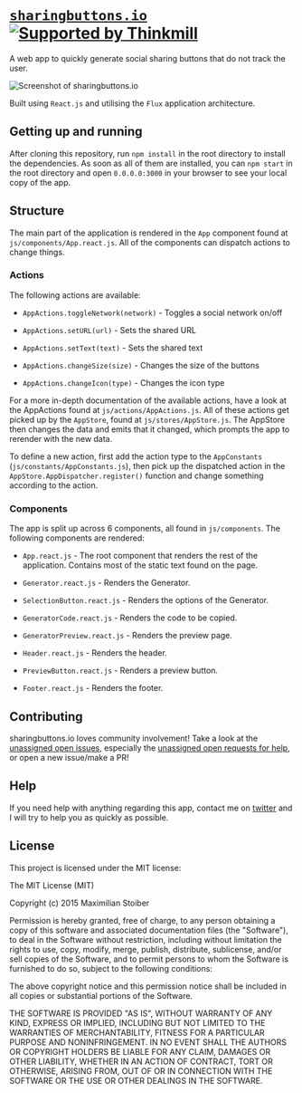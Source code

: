 # [`sharingbuttons.io`](http://sharingbuttons.io) <a href="http://thinkmill.com.au"><img alt="Supported by Thinkmill" src="https://thinkmill.github.io/badge/heart.svg" /></a>

A web app to quickly generate social sharing buttons that do not track the user.

![Screenshot of sharingbuttons.io](https://i.imgur.com/MszRa5f.jpg)

Built using `React.js` and utilising the `Flux` application architecture.

## Getting up and running

After cloning this repository, run `npm install` in the root directory to install the dependencies. As soon as all of them are installed, you can `npm start` in the root directory and open `0.0.0.0:3000` in your browser to see your local copy of the app.

## Structure

The main part of the application is rendered in the `App` component found at `js/components/App.react.js`. All of the components can dispatch actions to change things.

### Actions

The following actions are available:

* `AppActions.toggleNetwork(network)` - Toggles a social network on/off

* `AppActions.setURL(url)` - Sets the shared URL

* `AppActions.setText(text)` - Sets the shared text

* `AppActions.changeSize(size)` - Changes the size of the buttons

* `AppActions.changeIcon(type)` - Changes the icon type

For a more in-depth documentation of the available actions, have a look at the AppActions found at `js/actions/AppActions.js`. All of these actions get picked up by the `AppStore`, found at `js/stores/AppStore.js`. The AppStore then changes the data and emits that it changed, which prompts the app to rerender with the new data.

To define a new action, first add the action type to the `AppConstants` (`js/constants/AppConstants.js`), then pick up the dispatched action in the `AppStore.AppDispatcher.register()` function and change something according to the action.

### Components

The app is split up across 6 components, all found in `js/components`. The following components are rendered:

* `App.react.js` - The root component that renders the rest of the application. Contains most of the static text found on the page.

* `Generator.react.js` - Renders the Generator.

* `SelectionButton.react.js` - Renders the options of the Generator.

* `GeneratorCode.react.js` - Renders the code to be copied.

* `GeneratorPreview.react.js` - Renders the preview page.

* `Header.react.js` - Renders the header.

* `PreviewButton.react.js` - Renders a preview button.

* `Footer.react.js` - Renders the footer.

## Contributing

sharingbuttons.io loves community involvement! Take a look at the [unassigned open issues](https://github.com/mxstbr/sharingbuttons.io/issues?q=is%3Aopen+is%3Aissue+no%3Aassignee), especially the [unassigned open requests for help](https://github.com/mxstbr/sharingbuttons.io/issues?q=is%3Aopen+is%3Aissue+no%3Aassignee+label%3A%22help+wanted%22), or open a new issue/make a PR!

<!-- PRs are welcome. Check [the wiki's notes on contributing](https://github.com/mxstbr/sharingbuttons.io/wiki) for details -->

## Help

If you need help with anything regarding this app, contact me on [twitter](https://twitter.com/mxstbr) and I will try to help you as quickly as possible.

## License

This project is licensed under the MIT license:

The MIT License (MIT)

Copyright (c) 2015 Maximilian Stoiber

Permission is hereby granted, free of charge, to any person obtaining a copy
of this software and associated documentation files (the "Software"), to deal
in the Software without restriction, including without limitation the rights
to use, copy, modify, merge, publish, distribute, sublicense, and/or sell
copies of the Software, and to permit persons to whom the Software is
furnished to do so, subject to the following conditions:

The above copyright notice and this permission notice shall be included in all
copies or substantial portions of the Software.

THE SOFTWARE IS PROVIDED "AS IS", WITHOUT WARRANTY OF ANY KIND, EXPRESS OR
IMPLIED, INCLUDING BUT NOT LIMITED TO THE WARRANTIES OF MERCHANTABILITY,
FITNESS FOR A PARTICULAR PURPOSE AND NONINFRINGEMENT. IN NO EVENT SHALL THE
AUTHORS OR COPYRIGHT HOLDERS BE LIABLE FOR ANY CLAIM, DAMAGES OR OTHER
LIABILITY, WHETHER IN AN ACTION OF CONTRACT, TORT OR OTHERWISE, ARISING FROM,
OUT OF OR IN CONNECTION WITH THE SOFTWARE OR THE USE OR OTHER DEALINGS IN THE
SOFTWARE.

